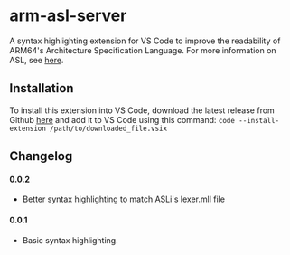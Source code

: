 # arm-asl-server 

A syntax highlighting extension for VS Code to improve the readability of ARM64's Architecture Specification Language. For more information on ASL, see [here](https://alastairreid.github.io/specification_languages/). 

## Installation

To install this extension into VS Code, download the latest release from Github [here](https://github.com/andrewj-brown/arm-asl-syntax/releases/tag/v0.0.2) and add it to VS Code using this command: `code --install-extension /path/to/downloaded_file.vsix`

## Changelog

#### 0.0.2
- Better syntax highlighting to match ASLi's lexer.mll file
#### 0.0.1
- Basic syntax highlighting.
